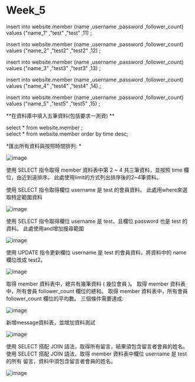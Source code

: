 <h1> Week_5 </h1>


insert into website.member (name ,username ,password ,follower_count) values ("name_1" ,"test" ,"test" ,11) ;  
  
insert into website.member (name ,username ,password ,follower_count) values ("name_2" ,"test2" ,"test2" ,12) ;  
  
insert into website.member (name ,username ,password ,follower_count) values ("name_3" ,"test3" ,"test3" ,13) ;  
  
insert into website.member (name ,username ,password ,follower_count) values ("name_4" ,"test4" ,"test4" ,14) ;  
  
insert into website.member (name ,username ,password ,follower_count) values ("name_5" ,"test5" ,"test5" ,15) ;  
  
**在資料庫中填入五筆資料(包括要求一測資)  **

select * from website.member ;  
select * from website.member order by time desc;  

*匯出所有資料與按照時間排列:  *

![image](https://nash15963.github.io/wehelp-assignments/week_5/img/img_2.png)

使用 SELECT 指令取得 member 資料表中第 2 ~ 4 共三筆資料，並按照 time 欄位，由近到遠排序。
此處使用limit的方式列出排序後的2~4筆資料。

使用 SELECT 指令取得欄位 username 是 test 的會員資料。
此處用where來選取特定範圍資料

![image](https://nash15963.github.io/wehelp-assignments/week_5/img/img_4.png)


使用 SELECT 指令取得欄位 username 是 test、且欄位 password 也是 test 的資料。
此處使用and增加搜尋範圍

![image](https://nash15963.github.io/wehelp-assignments/week_5/img/img_5.png)


使用 UPDATE 指令更新欄位 username 是 test 的會員資料，將資料中的 name 欄位改成 test2。

![image](https://nash15963.github.io/wehelp-assignments/week_5/img/img_6.png)


取得 member 資料表中，總共有幾筆資料 ( 幾位會員 )。
取得 member 資料表中，所有會員 follower_count 欄位的總和。
取得 member 資料表中，所有會員 follower_count 欄位的平均數。
三個條件需要達成:

![image](https://nash15963.github.io/wehelp-assignments/week_5/img/img_7.png)

新增message資料表，並增加資料測試

![image](https://nash15963.github.io/wehelp-assignments/week_5/img/img_8.png)


使用 SELECT 搭配 JOIN 語法，取得所有留言，結果須包含留言者會員的姓名。
使用 SELECT 搭配 JOIN 語法，取得 member 資料表中欄位 username 是 test 的所有
留言，資料中須包含留言者會員的姓名。

![image](https://nash15963.github.io/wehelp-assignments/week_5/img/img_9.png)






